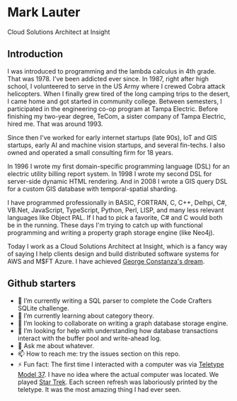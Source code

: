 # Mark Lauter
Cloud Solutions Architect at Insight

## Introduction
I was introduced to programming and the lambda calculus in 4th grade. That was 1978. I've been addicted ever since.
In 1987, right after high school, I volunteered to serve in the US Army where I crewed Cobra attack helicopters.
When I finally grew tired of the long camping trips to the desert, I came home and got started in community college. Between semesters, 
I participated in the engineering co-op program at Tampa Electric. Before finishing my two-year degree, TeCom, a 
sister company of Tampa Electric, hired me. That was around 1993.

Since then I've worked for early internet startups (late 90s), IoT and GIS startups, early AI and machine vision startups, and several fin-techs. 
I also owned and operated a small consulting firm for 18 years.

In 1996 I wrote my first domain-specific programming language (DSL) for an electric utility billing report system. In 1998 I wrote my second DSL 
for server-side dynamic HTML rendering. And in 2008 I wrote a GIS query DSL for a custom GIS database with temporal-spatial sharding.

I have programmed professionally in BASIC, FORTRAN, C, C++, Delhpi, C#, VB.Net, JavaScript, TypeScript, Python, Perl, LISP, and many less relevant languages like Object PAL. 
If I had to pick a favorite, C# and C would both be in the running. These days I'm trying to catch up with functional programming and 
writing a property graph storage engine (like Neo4j).

Today I work as a Cloud Solutions Architect at Insight, which is a fancy way of saying I help clients design and build distributed 
software systems for AWS and M$FT Azure. I have achieved [George Constanza's dream](https://www.youtube.com/watch?v=ZI_hOP_K6MY).

## Github starters
- 🔭 I’m currently writing a SQL parser to complete the Code Crafters SQLite challenge.
- 🌱 I’m currently learning about category theory.
- 👯 I’m looking to collaborate on writing a graph database storage engine.
- 🤔 I’m looking for help with understanding how database transactions interact with the buffer pool and write-ahead log.
- 💬 Ask me about whatever.
- 📫 How to reach me: try the issues section on this repo.
- ⚡ Fun fact: The first time I interacted with a computer was via [Teletype Model 37](https://www.youtube.com/watch?v=MikoF6KZjm0). I have no idea where the actual computer was located. We played [Star Trek](https://makinggamesbyyear.itch.io/star-trek-1971). Each screen refresh was laboriously printed by the teletype. It was the most amazing thing I had ever seen.
  
